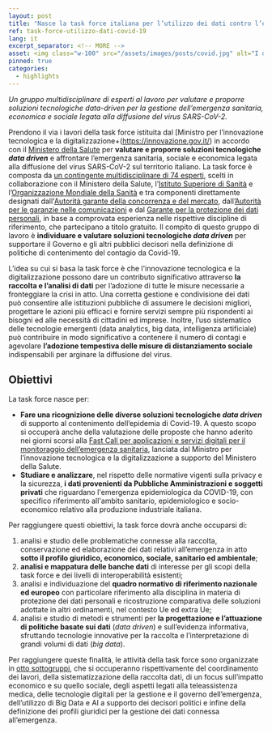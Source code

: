 ```yaml
---
layout: post
title: "Nasce la task force italiana per l’utilizzo dei dati contro l’emergenza Covid-19" 
ref: task-force-utilizzo-dati-covid-19
lang: it
excerpt_separator: <!-- MORE -->
asset: <img class="w-100" src="/assets/images/posts/covid.jpg" alt="I dati contro l'emergenza Covid-19"/>
pinned: true 
categories:
  - highlights
---
```


_Un gruppo multidisciplinare di esperti al lavoro per valutare e proporre soluzioni tecnologiche data-driven per la gestione dell’emergenza sanitaria, economica e sociale legata alla diffusione del virus SARS-CoV-2._

<!-- MORE -->

Prendono il via i lavori della task force istituita dal [Ministro per l’innovazione tecnologica e la digitalizzazione+(https://innovazione.gov.it/) in accordo con il [Ministero della Salute](http://www.salute.gov.it/portale/home.html) per **valutare e proporre soluzioni tecnologiche _data driven_** e affrontare l’emergenza sanitaria, sociale e economica legata alla diffusione del virus SARS-CoV-2 sul territorio italiano. La task force è composta da [un contingente multidisciplinare di 74 esperti](https://innovazione.gov.it/DM-task-force/), scelti in collaborazione con il Ministero della Salute, l’[Istituto Superiore di Sanità](https://www.iss.it/) e l’[Organizzazione Mondiale della Sanità](https://www.who.int/peh-emf/publications/italy_dis/en/) e tra componenti direttamente designati dall'[Autorità  garante della concorrenza e del mercato](https://www.agcm.it/), dall’[Autorità per le garanzie nelle comunicazioni](https://www.agcom.it/) e dal [Garante per la protezione dei dati personali](https://www.garanteprivacy.it/), in base a comprovata esperienza nelle rispettive discipline di riferimento, che partecipano a titolo gratuito. Il compito di questo gruppo di lavoro è **individuare e valutare soluzioni tecnologiche _data driven_** per supportare il Governo e gli altri pubblici decisori nella definizione di politiche di contenimento del contagio da Covid-19. 

L’idea su cui si basa la task force è che l'innovazione tecnologica e la digitalizzazione possono dare un contributo significativo attraverso **la raccolta e l’analisi di dati** per l’adozione di tutte le misure necessarie a fronteggiare la crisi in atto. Una corretta gestione e condivisione dei dati può consentire alle istituzioni pubbliche di assumere le decisioni migliori, progettare le azioni più efficaci e fornire servizi sempre più rispondenti ai bisogni ed alle necessità di cittadini ed imprese. Inoltre, l’uso sistematico delle tecnologie emergenti (data analytics, big data, intelligenza artificiale) può contribuire in modo significativo a contenere il numero di contagi e agevolare **l’adozione tempestiva delle misure di distanziamento sociale** indispensabili per arginare la diffusione del virus.

## Obiettivi 

La task force nasce per: 

- **Fare una ricognizione delle diverse soluzioni tecnologiche _data driven_** di supporto al contenimento dell’epidemia di Covid-19. A questo scopo si occuperà anche della valutazione delle proposte che hanno aderito nei giorni scorsi alla [Fast Call per applicazioni e servizi digitali per il monitoraggio dell’emergenza sanitaria](https://innovazione.gov.it/telemedicina-e-sistemi-di-monitoraggio-una-call-per-tecnologie-per-il-contrasto-alla-diffusione-del-covid-19/), lanciata dal Ministro per l’innovazione tecnologica e la digitalizzazione a supporto del Ministero della Salute.
- **Studiare e analizzare**, nel rispetto delle normative vigenti sulla privacy e la sicurezza, **i dati provenienti da Pubbliche Amministrazioni e soggetti privati** che riguardano l'emergenza epidemiologica da COVID-19, con specifico riferimento all'ambito sanitario, epidemiologico e socio-economico relativo alla produzione industriale italiana.

Per raggiungere questi obiettivi, la task force dovrà anche occuparsi di:

  1. analisi e studio delle problematiche connesse alla raccolta, conservazione ed elaborazione dei dati relativi all’emergenza in atto **sotto il profilo giuridico, economico, sociale, sanitario ed ambientale**;
  2. **analisi e mappatura delle banche dati** di interesse per gli scopi della task force e dei livelli di interoperabilità esistenti;
  3. analisi e individuazione del **quadro normativo di riferimento nazionale ed europeo** con particolare riferimento alla disciplina in materia di protezione dei dati personali e ricostruzione comparativa delle soluzioni adottate in altri ordinamenti, nel contesto Ue ed extra Ue;
  4. analisi e studio di metodi e strumenti per **la progettazione e l’attuazione di politiche basate sui dati** (_data driven_) e sull’evidenza informativa, sfruttando tecnologie innovative per la raccolta e l’interpretazione di grandi volumi di dati (_big data_).

Per raggiungere queste finalità, le attività della task force sono organizzate in [otto sottogruppi](https://innovazione.gov.it/DM-task-force/), che si occuperanno rispettivamente del coordinamento dei lavori, della sistematizzazione della raccolta dati, di un focus sull’impatto economico e su quello sociale, degli aspetti legati alla teleassistenza medica, delle tecnologie digitali per la gestione e il governo dell’emergenza, dell’utilizzo di Big Data e AI a supporto dei decisori politici e infine della definizione dei profili giuridici per la gestione dei dati connessa all’emergenza.
